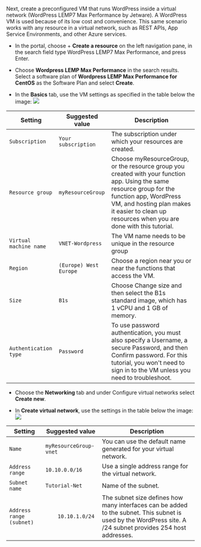 Next, create a preconfigured VM that runs WordPress inside a virtual network (WordPress LEMP7 Max Performance by Jetware). A WordPress VM is used because of its low cost and convenience. This same scenario works with any resource in a virtual network, such as REST APIs, App Service Environments, and other Azure services.

- In the portal, choose + **Create a resource** on the left navigation pane, in the search field type WordPress LEMP7 Max Performance, and press Enter.

- Choose **Wordpress LEMP Max Performance** in the search results. Select a software plan of **Wordpress LEMP Max Performance for CentOS** as the Software Plan and select **Create**.

- In the **Basics** tab, use the VM settings as specified in the table below the image:
    ![](https://github.com/fenago/katacoda-scenarios/raw/master/azure-functions/azure-functions-virtual-network/steps/4/1.png)

Setting	| Suggested value | Description
--- | --- | ---
`Subscription` | `Your subscription` | The subscription under which your resources are created.
`Resource group` | `myResourceGroup` | Choose myResourceGroup, or the resource group you created with your function app. Using the same resource group for the function app, WordPress VM, and hosting plan makes it easier to clean up resources when you are done with this tutorial.
`Virtual machine name` | `VNET-Wordpress` | The VM name needs to be unique in the resource group
`Region` | `(Europe) West Europe` | Choose a region near you or near the functions that access the VM.
`Size` | `B1s` | Choose Change size and then select the B1s standard image, which has 1 vCPU and 1 GB of memory.
`Authentication type` | `Password` | To use password authentication, you must also specify a Username, a secure Password, and then Confirm password. For this tutorial, you won't need to sign in to the VM unless you need to troubleshoot.


- Choose the **Networking** tab and under Configure virtual networks select **Create new**.

- In **Create virtual network**, use the settings in the table below the image:
    ![](https://github.com/fenago/katacoda-scenarios/raw/master/azure-functions/azure-functions-virtual-network/steps/4/2.png)


Setting	| Suggested value | Description
--- | --- | ---
`Name` | `myResourceGroup-vnet` | You can use the default name generated for your virtual network.
`Address range` | `10.10.0.0/16` | Use a single address range for the virtual network.
`Subnet name` | `Tutorial-Net` | Name of the subnet.
`Address range (subnet)` | `	10.10.1.0/24` | The subnet size defines how many interfaces can be added to the subnet. This subnet is used by the WordPress site. A /24 subnet provides 254 host addresses.